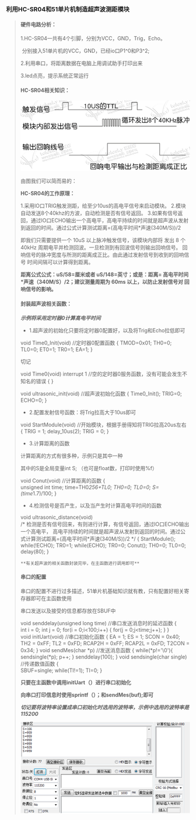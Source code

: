 ### 利用HC-SR04和51单片机制造超声波测距模块

>#### 硬件电路分析：
>
>1.HC-SR04一共有4个引脚，分别为VCC，GND，Trig，Echo。
>
>​	分别接入51单片机的VCC，GND，已经io口P1^0和P3^2;
>
>2.利用串口，将距离数据在电脑上用调试助手打印出来
>
>3.led点亮，提示系统正常运行
>
>#### HC-SR04相关知识：
>
>![1](Readme.assets/1.jpg)
>
>由图我们可以简而易的：
>
>**HC-SR04的工作原理：**
>
>1.采用IO口TRIG触发测距，给至少10us的高电平信号来启动模块。
>2.模块自动发送8个40khz的方波，自动检测是否有信号返回。
>3.如果有信号返回，通过IO口ECHO输出一个高电平，高电平持续的时间就是超声波从发射到返回的时间。通过公式计算测试距离=(高电平时间*声速(340M/S))/2
>
>即我们只需要提供一个 10uS 以上脉冲触发信号，该模块内部将
>发出 8 个 40kHz 周期电平并检测回波。一旦检测到有回波信号则输出回响信号。
>回响信号的脉冲宽度与所测的距离成正比。由此通过发射信号到收到的回响信号
>时间间隔可以计算得到距离。
>
>**距离公式公式：uS/58=厘米或者 uS/148=英寸；或是：距离=
>高电平时间*声速（340M/S）/2；建议测量周期为 60ms 以上，以防止发射信号对
>回响信号的影响。**
>
>#### 封装超声波相关函数：
>
>***示例将采用定时器0计算高电平时间***
>
>* 1.超声波的初始化只要将定时器0配置好，以及将Trig和Echo拉低即可
>
>void Time0_Init(void)			//定时器0配置函数
>{
>TMOD=0x01; 
>TH0=0;
>TL0=0;
>ET0=1; 
>TR0=1; 
>EA=1; 
>}
>
>切记
>
>void Time0(void) interrupt 1   //空的定时器0服务函数，没有可能会发生不知名的错误
>{
>}
>
>void ultrasonic_init(void)		//超声波初始化函数
>{
>	Time0_Init();
>	TRIG=0;
>	ECHO=0;
>}
>
>* 2.配置发射信号函数：将Trig拉高大于10us即可
>
>void StartModule(void) 			//开始模块，根据手册得知将TRIG拉高20us左右
> {
> 	TRIG = 1;
>	delay_10us(2);
>	TRIG = 0;
> }
>
>* 3.计算距离的函数
>
>计算距离的方式有很多种，示例只是其中一种
>
>其中的S是全局变量int S; （也可是float数，打印时使用%f）
>
>void Conut(void)                //计算距离的函数
>{	
>	unsigned int time;
>	time=TH0*256+TL0;
>	TH0=0;
>	TL0=0;
>	S=(time*1.7)/100;
>}
>
>* 4.检测信号是否产生，以及当产生时计算高电平时间的函数
>
>void ultrasonic_distance(void)		
>/* 检测是否有信号回来，有则进行计算，有信号返回，通过IO口ECHO输出一个高电平，
>   高电平持续的时间就是超声波从发射到返回的时间。通过公式计算测试距离=(高电平时间*声速(340M/S))/2  */
>{
>	StartModule();
>	while(!ECHO);
>	TR0=1;
>	while(ECHO);
>	TR0=0;
>	Conut();
>	TH0=0;
>	TL0=0;
>	delay(80);
>}
>
>~~~
>**有关超声波的相关函数封装完毕，在主函数进行调用即可**
>~~~
>
>#### 串口的配置
>
>串口的配置不进行过多描述，51单片机基础知识就有教，只有配置好相关寄存器即可在主函数使用
>
>串口发送以及接受的信息都存放在SBUF中
>
>void senddelay(unsigned long time)		//串口发送消息时的延迟函数
>{                 
>	int i = 0;
>	int j = 0;
>	for(i = 0;i<100;i++)
>	{
>		for(j = 0;j<time;j++);
>	}
>}	
>void initUart(void)						//串口初始化函数
>{
>	EA = 1;
>	ES = 1;
>	SCON = 0x40;
>	TH2 = 0xFF;
>	TL2 = 0xFD;
>	RCAP2H = 0xFF;
>	RCAP2L = 0xFD;
>	T2CON = 0x34;
>}
>void sendMes(char *p)					//发送消息函数
>{
>	while(*p!='\0'){
>	sendsingle(*p);
>	p++;
>	} 
>	 senddelay(100);
>}
>void sendsingle(char single)			//传递数值函数
>{ 		
>	SBUF=single;
>	while(TI!=1);
>	TI=0;
>}
>
>**只要在主函数中调用initUart（）进行串口初始化**
>
>**向串口打印信息时使用sprintf（）；和sendMes(buf);即可**
>
>***切记要将波特率设置成串口初始化时选用的波特率，示例中选用的波特率是115200***
>
>![2](Readme.assets/2.jpg)
>
>
>
>
>
>
>
>
>
>
>
>
>
>